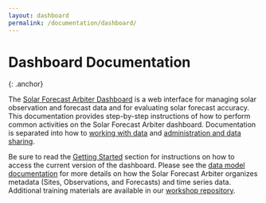 ```yaml
---
layout: dashboard
permalink: /documentation/dashboard/
---
```


Dashboard Documentation
=======================
{: .anchor}

The [Solar Forecast Arbiter Dashboard](https://dashboard.solarforecastarbiter.org)
is a web interface for managing solar observation and forecast data and for
evaluating solar forecast accuracy. This documentation provides step-by-step
instructions of how to perform common activities on the Solar Forecast Arbiter
dashboard. Documentation is separated into how to
[working with data](/documentation/dashboard/working-with-data) and
[administration and data sharing](/documentation/dashboard/administration).

Be sure to read the [Getting Started](/documentation/dashboard/getting-started)
section for instructions on how to access the current version of the dashboard.
Please see the [data model documentation](/datamodel/) for more details on
how the Solar Forecast Arbiter organizes metadata (Sites, Observations, and
Forecasts) and time series data.
Additional training materials are available in our
[workshop repository](https://github.com/SolarArbiter/workshop).
